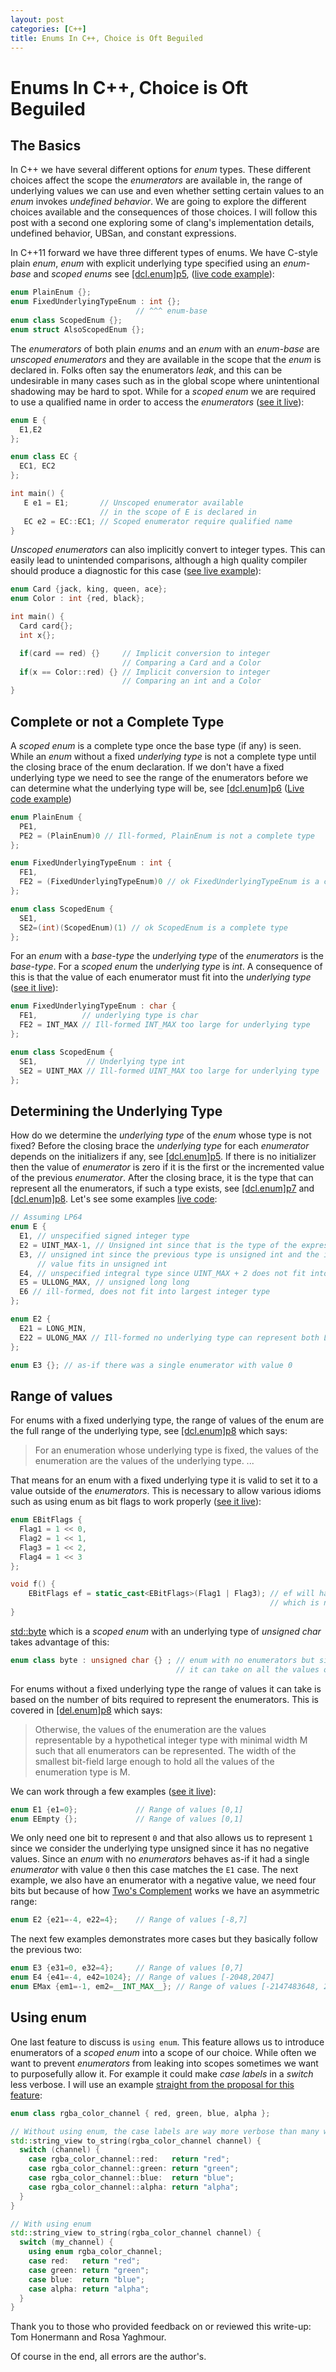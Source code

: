 ```yaml
---
layout: post
categories: [C++]
title: Enums In C++, Choice is Oft Beguiled 
---
```


# Enums In C++, Choice is Oft Beguiled

## The Basics

In C++ we have several different options for *enum* types. These different choices affect the scope the *enumerators* are available in, the range of underlying values we can use and even whether setting certain values to an *enum* invokes *undefined behavior*. We are going to explore the different choices available and the consequences of those choices. I will follow this post with a second one exploring some of clang's implementation details, undefined behavior, UBSan, and constant expressions.

In C++11 forward we have three different types of enums. We have C-style plain *enum*, *enum* with explicit underlying type
specified using an *enum-base* and *scoped enums* see [\[dcl.enum\]p5](https://eel.is/c++draft/enum#dcl.enum-5), ([live code example](https://godbolt.org/z/MhKzvPzTc)):

```cpp
enum PlainEnum {};
enum FixedUnderlyingTypeEnum : int {};
                            // ^^^ enum-base
enum class ScopedEnum {};
enum struct AlsoScopedEnum {};
```

The *enumerators* of both plain *enums* and an *enum* with an *enum-base* are *unscoped enumerators* and they are available in the scope that the *enum* is declared in. Folks often say the enumerators *leak*, and this can be undesirable in many cases such as in the global scope where unintentional shadowing may be hard to spot. While for a *scoped enum* we are required to use a qualified name in order to access the *enumerators* ([see it live](https://godbolt.org/z/xETE3G1G1)):

```cpp
enum E {
  E1,E2
};

enum class EC {
  EC1, EC2
};

int main() {
   E e1 = E1;       // Unscoped enumerator available
                    // in the scope of E is declared in
   EC e2 = EC::EC1; // Scoped enumerator require qualified name
}
```

*Unscoped enumerators* can also implicitly convert to integer types. This can easily lead to unintended comparisons, although a high quality compiler should produce a diagnostic for this case ([see live example](https://godbolt.org/z/7G3es4K34)):

```cpp
enum Card {jack, king, queen, ace};
enum Color : int {red, black};

int main() {
  Card card{};
  int x{};

  if(card == red) {}     // Implicit conversion to integer
                         // Comparing a Card and a Color
  if(x == Color::red) {} // Implicit conversion to integer
                         // Comparing an int and a Color
}
```

## Complete or not a Complete Type

A *scoped enum* is a complete type once the base type (if any) is seen. While an *enum* without a fixed *underlying type* is not a complete type until the closing brace of the enum declaration. If we don't have a fixed underlying type we need to see the range of the enumerators before we can determine what the underlying type will be, see [\[dcl.enum\]p6](https://eel.is/c++draft/enum#dcl.enum-6) ([Live code example](https://godbolt.org/z/9vo8cTY3K))

```cpp
enum PlainEnum {
  PE1,
  PE2 = (PlainEnum)0 // Ill-formed, PlainEnum is not a complete type
};

enum FixedUnderlyingTypeEnum : int {
  FE1,
  FE2 = (FixedUnderlyingTypeEnum)0 // ok FixedUnderlyingTypeEnum is a complete type
};

enum class ScopedEnum {
  SE1,
  SE2=(int)(ScopedEnum)(1) // ok ScopedEnum is a complete type
};
```

For an *enum* with a *base-type* the *underlying type* of the *enumerators* is the *base-type*. For a *scoped enum* the *underlying type* is *int*. A consequence of this is that the value of each enumerator must fit into the *underlying type* ([see it live](https://godbolt.org/z/3aWro7PMY)):

```cpp
enum FixedUnderlyingTypeEnum : char {
  FE1,          // underlying type is char
  FE2 = INT_MAX // Ill-formed INT_MAX too large for underlying type
};

enum class ScopedEnum {
  SE1,           // Underlying type int
  SE2 = UINT_MAX // Ill-formed UINT_MAX too large for underlying type
};
```


## Determining the Underlying Type

How do we determine the *underlying type* of the *enum* whose type is not fixed? Before the closing brace the *underlying type* for each *enumerator* depends on the initializers if any, see [\[dcl.enum\]p5](https://eel.is/c++draft/enum#dcl.enum-5). If there is no initializer then the value of *enumerator* is zero if it is the first or the incremented value of the previous *enumerator*. After the closing brace, it is the type that can represent all the enumerators, if such a type exists, see [\[dcl.enum\]p7](https://eel.is/c++draft/enum#dcl.enum-7) and [\[dcl.enum\]p8](https://eel.is/c++draft/enum#dcl.enum-8). Let's see some examples [live code](https://godbolt.org/z/71eGvvcGc):

```cpp
// Assuming LP64
enum E {
  E1, // unspecified signed integer type
  E2 = UINT_MAX-1, // Unsigned int since that is the type of the expression
  E3, // unsigned int since the previous type is unsigned int and the incremented
      // value fits in unsigned int
  E4, // unspecified integral type since UINT_MAX + 2 does not fit into unsigned int
  E5 = ULLONG_MAX, // unsigned long long
  E6 // ill-formed, does not fit into largest integer type
};

enum E2 {
  E21 = LONG_MIN,
  E22 = ULONG_MAX // Ill-formed no underlying type can represent both LONG_MIN and ULONG_MAX
};

enum E3 {}; // as-if there was a single enumerator with value 0
```


## Range of values

For enums with a fixed underlying type, the range of values of the enum are the full range of the underlying type, see [\[dcl.enum\]p8](https://eel.is/c++draft/enum#dcl.enum-8) which says:

>For an enumeration whose underlying type is fixed, the values of the enumeration are the values of the underlying type. ...

That means for an enum with a fixed underlying type it is valid to set it to a value outside of the *enumerators*. This is necessary to allow various idioms such as using enum as bit flags to work properly ([see it live](https://godbolt.org/z/Kz6q9fove)):

```cpp
enum EBitFlags {
  Flag1 = 1 << 0,
  Flag2 = 1 << 1,
  Flag3 = 1 << 2,
  Flag4 = 1 << 3
};

void f() {
    EBitFlags ef = static_cast<EBitFlags>(Flag1 | Flag3); // ef will have a value of 5
                                                          // which is not of one of the enumerators
}
```

[std::byte](https://en.cppreference.com/w/cpp/types/byte) which is a *scoped enum* with an underlying type of *unsigned char* takes advantage of this:

```cpp
enum class byte : unsigned char {} ; // enum with no enumerators but since underlying type is unsigned char
                                     // it can take on all the values of this type
```

For enums without a fixed underlying type the range of values it can take is based on the number of bits required to represent the enumerators. This is covered in [\[del.enum\]p8](https://eel.is/c++draft/enum#dcl.enum-8) which says:

>Otherwise, the values of the enumeration are the values representable by a hypothetical integer type with minimal width M such that all enumerators can be represented. The width of the smallest bit-field large enough to hold all the values of the enumeration type is M.

We can work through a few examples ([see it live](https://godbolt.org/z/P84zPbbjY)):

```cpp
enum E1 {e1=0};             // Range of values [0,1]
enum EEmpty {};             // Range of values [0,1]
```

We only need one bit to represent `0` and that also allows us to represent `1` since we consider the underlying type unsigned since it has no negative values. Since an *enum* with no *enumerators* behaves as-if it had a single *enumerator* with value `0` then this case matches the `E1` case. The next example, we also have an enumerator with a negative value, we need four bits but because of how [Two's Complement](https://www.cs.cornell.edu/~tomf/notes/cps104/twoscomp.html) works we have an asymmetric range:

```cpp
enum E2 {e21=-4, e22=4};    // Range of values [-8,7]
```

The next few examples demonstrates more cases but they basically follow the previous two:

```cpp
enum E3 {e31=0, e32=4};     // Range of values [0,7]
enum E4 {e41=-4, e42=1024}; // Range of values [-2048,2047]
enum EMax {em1=-1, em2=__INT_MAX__}; // Range of values [-2147483648, 2147483647]
```

## Using enum

One last feature to discuss is `using enum`. This feature allows us to introduce enumerators of a *scoped enum* into a scope of our choice. While often we want to prevent *enumerators* from leaking into scopes sometimes we want to purposefully allow it. For example it could make *case labels* in a *switch* less verbose. I will use an example [straight from the proposal for this feature](https://www.open-std.org/jtc1/sc22/wg21/docs/papers/2019/p1099r5.html):

```cpp
enum class rgba_color_channel { red, green, blue, alpha };

// Without using enum, the case labels are way more verbose than many would like
std::string_view to_string(rgba_color_channel channel) {
  switch (channel) {
    case rgba_color_channel::red:   return "red";
    case rgba_color_channel::green: return "green";
    case rgba_color_channel::blue:  return "blue";
    case rgba_color_channel::alpha: return "alpha";
  }
}

// With using enum
std::string_view to_string(rgba_color_channel channel) {
  switch (my_channel) {
    using enum rgba_color_channel;
    case red:   return "red";
    case green: return "green";
    case blue:  return "blue";
    case alpha: return "alpha";
  }
}
```

Thank you to those who provided feedback on or reviewed this write-up: Tom Honermann and Rosa Yaghmour.

Of course in the end, all errors are the author's.
